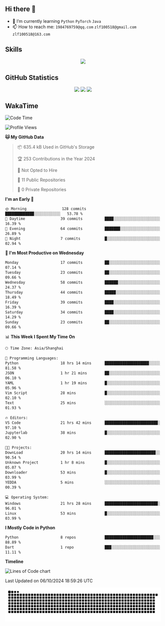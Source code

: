 ## Hi there 👋

- 🌱 I’m currently learning `Python` `PyTorch` `Java`
- 📫 How to reach me: `1984769759@qq.com` `zlf100518@gmail.com` `zlf100518@163.com`

## Skills
<div align="center"> <img src="https://skillicons.dev/icons?i=python,linux,git,github,html,css,js" /> </div>

## GitHub Statistics

<div align="center">
  <img src="https://github-readme-stats.vercel.app/api?username=mrcchenfeng&show_icons=true&theme=tokyonight" />
  <img src="https://github-readme-stats.vercel.app/api/top-langs/?username=mrcchenfeng&show_icons=true&theme=tokyonight" />
  <img src="https://github-readme-activity-graph.vercel.app/graph?username=mrcchenfeng&theme=xcode" />
</div>

## WakaTime

<!--START_SECTION:waka-->
![Code Time](http://img.shields.io/badge/Code%20Time-143%20hrs%2029%20mins-blue)

![Profile Views](http://img.shields.io/badge/Profile%20Views-0-blue)

**🐱 My GitHub Data** 

> 📦 635.4 kB Used in GitHub's Storage 
 > 
> 🏆 253 Contributions in the Year 2024
 > 
> 🚫 Not Opted to Hire
 > 
> 📜 11 Public Repositories 
 > 
> 🔑 0 Private Repositories 
 > 
**I'm an Early 🐤** 

```text
🌞 Morning                128 commits         █████████████░░░░░░░░░░░░   53.78 % 
🌆 Daytime                39 commits          ████░░░░░░░░░░░░░░░░░░░░░   16.39 % 
🌃 Evening                64 commits          ███████░░░░░░░░░░░░░░░░░░   26.89 % 
🌙 Night                  7 commits           █░░░░░░░░░░░░░░░░░░░░░░░░   02.94 % 
```
📅 **I'm Most Productive on Wednesday** 

```text
Monday                   17 commits          ██░░░░░░░░░░░░░░░░░░░░░░░   07.14 % 
Tuesday                  23 commits          ██░░░░░░░░░░░░░░░░░░░░░░░   09.66 % 
Wednesday                58 commits          ██████░░░░░░░░░░░░░░░░░░░   24.37 % 
Thursday                 44 commits          █████░░░░░░░░░░░░░░░░░░░░   18.49 % 
Friday                   39 commits          ████░░░░░░░░░░░░░░░░░░░░░   16.39 % 
Saturday                 34 commits          ████░░░░░░░░░░░░░░░░░░░░░   14.29 % 
Sunday                   23 commits          ██░░░░░░░░░░░░░░░░░░░░░░░   09.66 % 
```


📊 **This Week I Spent My Time On** 

```text
🕑︎ Time Zone: Asia/Shanghai

💬 Programming Languages: 
Python                   18 hrs 14 mins      ████████████████████░░░░░   81.58 % 
JSON                     1 hr 21 mins        ██░░░░░░░░░░░░░░░░░░░░░░░   06.10 % 
YAML                     1 hr 19 mins        █░░░░░░░░░░░░░░░░░░░░░░░░   05.96 % 
Vim Script               28 mins             █░░░░░░░░░░░░░░░░░░░░░░░░   02.10 % 
Text                     25 mins             ░░░░░░░░░░░░░░░░░░░░░░░░░   01.93 % 

🔥 Editors: 
VS Code                  21 hrs 42 mins      ████████████████████████░   97.10 % 
Jupyterlab               38 mins             █░░░░░░░░░░░░░░░░░░░░░░░░   02.90 % 

🐱‍💻 Projects: 
DownLoad                 20 hrs 14 mins      ███████████████████████░░   90.54 % 
Unknown Project          1 hr 8 mins         █░░░░░░░░░░░░░░░░░░░░░░░░   05.07 % 
Downloader               53 mins             █░░░░░░░░░░░░░░░░░░░░░░░░   03.99 % 
YEDDA                    5 mins              ░░░░░░░░░░░░░░░░░░░░░░░░░   00.39 % 

💻 Operating System: 
Windows                  21 hrs 28 mins      ████████████████████████░   96.01 % 
Linux                    53 mins             █░░░░░░░░░░░░░░░░░░░░░░░░   03.99 % 
```

**I Mostly Code in Python** 

```text
Python                   8 repos             ██████████████████████░░░   88.89 % 
Dart                     1 repo              ███░░░░░░░░░░░░░░░░░░░░░░   11.11 % 
```



**Timeline**

![Lines of Code chart](https://raw.githubusercontent.com/mrcchenfeng/mrcchenfeng/main/assets/bar_graph.png)


 Last Updated on 06/10/2024 18:59:26 UTC
<!--END_SECTION:waka-->

<div align="center"><img src="./assets/github-snake-dark.svg" /></div>

